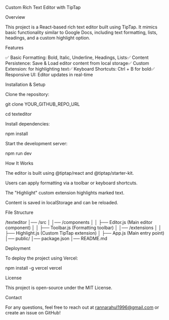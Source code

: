 Custom Rich Text Editor with TipTap

Overview

This project is a React-based rich text editor built using TipTap. It mimics basic functionality similar to Google Docs, including text formatting, lists, headings, and a custom highlight option.

Features

✅ Basic Formatting: Bold, Italic, Underline, Headings, Lists✅ Content Persistence: Save & Load editor content from local storage✅ Custom Extension: for highlighting text✅ Keyboard Shortcuts: Ctrl + B for bold✅ Responsive UI: Editor updates in real-time

Installation & Setup

Clone the repository:

git clone YOUR_GITHUB_REPO_URL

cd texteditor

Install dependencies:

npm install

Start the development server:

npm run dev

How It Works

The editor is built using @tiptap/react and @tiptap/starter-kit.

Users can apply formatting via a toolbar or keyboard shortcuts.

The "Highlight" custom extension highlights marked text.

Content is saved in localStorage and can be reloaded.

File Structure

/texteditor
│── /src
│ │── /components
│ │ ├── Editor.js (Main editor component)
│ │ ├── Toolbar.js (Formatting toolbar)
│ │── /extensions
│ │ ├── Highlight.js (Custom TipTap extension)
│ ├── App.js (Main entry point)
│── public/
│── package.json
│── README.md

Deployment

To deploy the project using Vercel:

npm install -g vercel
vercel

License

This project is open-source under the MIT License.

Contact

For any questions, feel free to reach out at rannarahul1996@gmail.com or create an issue on GitHub!
